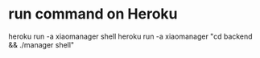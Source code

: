 # run command on Heroku
heroku run -a xiaomanager shell
heroku run -a xiaomanager "cd backend && ./manager shell"
